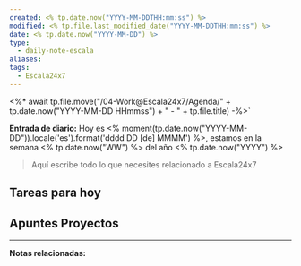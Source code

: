 ```yaml
---
created: <% tp.date.now("YYYY-MM-DDTHH:mm:ss") %>
modified: <% tp.file.last_modified_date("YYYY-MM-DDTHH:mm:ss") %>
date: <% tp.date.now("YYYY-MM-DD") %>
type:
  - daily-note-escala
aliases: 
tags:
  - Escala24x7
---
```

<%* await tp.file.move("/04-Work@Escala24x7/Agenda/" + tp.date.now("YYYY-MM-DD HHmmss") + " - " + tp.file.title) -%>`


**Entrada de diario:** 
Hoy es <% moment(tp.date.now("YYYY-MM-DD")).locale('es').format('dddd DD [de] MMMM') %>, estamos en la semana <% tp.date.now("WW") %> del año <% tp.date.now("YYYY") %>

> Aquí escribe todo lo que necesites relacionado a Escala24x7


## Tareas para hoy


## Apuntes Proyectos




----
**Notas relacionadas:**